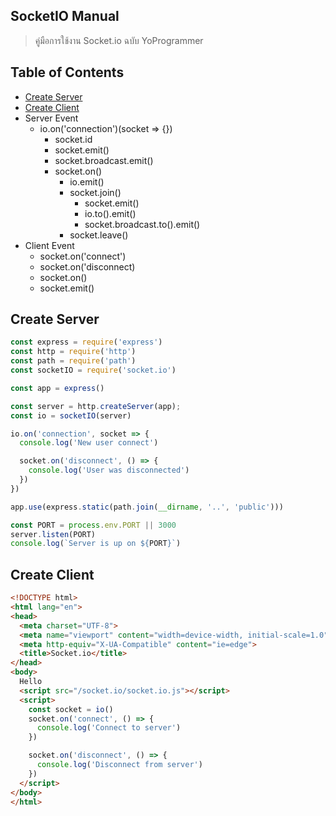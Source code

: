 ## SocketIO Manual
> คู่มือการใช้งาน Socket.io ฉบับ YoProgrammer

## Table of Contents
- [Create Server](#create-server)
- [Create Client](#create-client)
- Server Event
  - io.on('connection')(socket => {})
    - socket.id
    - socket.emit() <!-- from Admin text Welcome to the chat app <ส่งถึงทุกคน> -->
    - socket.broadcast.emit() <!-- from Admin text New user joined <ส่งถึงทุกคน ยกเว้นตัวเอง> -->
    - socket.on()
      - io.emit()
      - socket.join()
        - socket.emit()
        - io.to().emit()
        - socket.broadcast.to().emit()
      - socket.leave()
- Client Event
  - socket.on('connect')
  - socket.on('disconnect)
  - socket.on()
  - socket.emit()

## Create Server
```javascript
const express = require('express')
const http = require('http')
const path = require('path')
const socketIO = require('socket.io')

const app = express()

const server = http.createServer(app);
const io = socketIO(server)

io.on('connection', socket => {
  console.log('New user connect')

  socket.on('disconnect', () => {
    console.log('User was disconnected')
  })
})

app.use(express.static(path.join(__dirname, '..', 'public')))

const PORT = process.env.PORT || 3000
server.listen(PORT)
console.log(`Server is up on ${PORT}`)
```

## Create Client
```html
<!DOCTYPE html>
<html lang="en">
<head>
  <meta charset="UTF-8">
  <meta name="viewport" content="width=device-width, initial-scale=1.0">
  <meta http-equiv="X-UA-Compatible" content="ie=edge">
  <title>Socket.io</title>
</head>
<body>
  Hello
  <script src="/socket.io/socket.io.js"></script>
  <script>
    const socket = io()
    socket.on('connect', () => {
      console.log('Connect to server')
    })

    socket.on('disconnect', () => {
      console.log('Disconnect from server')
    })
  </script>
</body>
</html>
```